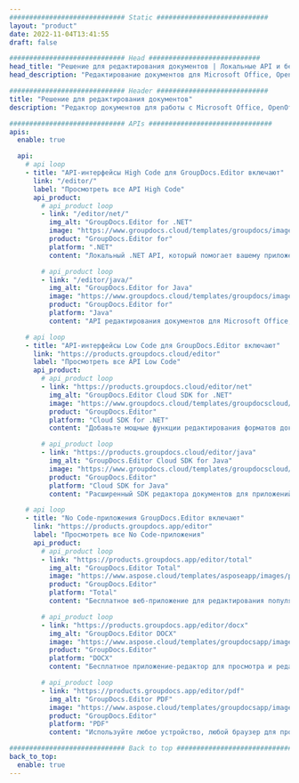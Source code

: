 ```yaml
---
############################# Static ############################
layout: "product"
date: 2022-11-04T13:41:55
draft: false

############################# Head ############################
head_title: "Решение для редактирования документов | Локальные API и бесплатные приложения"
head_description: "Редактирование документов для Microsoft Office, OpenDocument, PDF и других форматов файлов с использованием локальных API или приложения для онлайн-редактора документов."

############################# Header ############################
title: "Решение для редактирования документов"
description: "Редактор документов для работы с Microsoft Office, OpenOffice, PDF, HTML и другими форматами файлов документов."

############################# APIs ###############################
apis:
  enable: true

  api:
    # api loop
    - title: "API-интерфейсы High Code для GroupDocs.Editor включают"
      link: "/editor/"
      label: "Просмотреть все API High Code"
      api_product:
        # api_product loop
        - link: "/editor/net/"
          img_alt: "GroupDocs.Editor for .NET"
          image: "https://www.groupdocs.cloud/templates/groupdocs/images/product-logos/groupdocs-editor-net.png"
          product: "GroupDocs.Editor for"
          platform: ".NET"
          content: "Локальный .NET API, который помогает вашему приложению просматривать, редактировать и затем преобразовывать документы."

        # api_product loop
        - link: "/editor/java/"
          img_alt: "GroupDocs.Editor for Java"
          image: "https://www.groupdocs.cloud/templates/groupdocs/images/product-logos/groupdocs-editor-java.png"
          product: "GroupDocs.Editor for"
          platform: "Java"
          content: "API редактирования документов для Microsoft Office, OpenOffice, HTML и других документов для управления в ваших приложениях на основе Java."

    # api loop
    - title: "API-интерфейсы Low Code для GroupDocs.Editor включают"
      link: "https://products.groupdocs.cloud/editor"
      label: "Просмотреть все API Low Code"
      api_product:
        # api_product loop
        - link: "https://products.groupdocs.cloud/editor/net"
          img_alt: "GroupDocs.Editor Cloud SDK for .NET"
          image: "https://www.groupdocs.cloud/templates/groupdocscloud/images/sdk/272x272/groupdocs_editor-for-net.png"
          product: "GroupDocs.Editor"
          platform: "Cloud SDK for .NET"
          content: "Добавьте мощные функции редактирования форматов документов в приложения .NET с помощью Cloud SDK для .NET. Редактировать документы MS Office, Web и XML."

        # api_product loop
        - link: "https://products.groupdocs.cloud/editor/java"
          img_alt: "GroupDocs.Editor Cloud SDK for Java"
          image: "https://www.groupdocs.cloud/templates/groupdocscloud/images/sdk/272x272/groupdocs_editor-for-java.png"
          product: "GroupDocs.Editor"
          platform: "Cloud SDK for Java"
          content: "Расширенный SDK редактора документов для приложений Java для редактирования стандартных форматов файлов документов на любой платформе, способной вызывать REST API."

    # api loop
    - title: "No Code-приложения GroupDocs.Editor включают"
      link: "https://products.groupdocs.app/editor"
      label: "Просмотреть все No Code-приложения"
      api_product:
        # api_product loop
        - link: "https://products.groupdocs.app/editor/total"
          img_alt: "GroupDocs.Editor Total"
          image: "https://www.aspose.cloud/templates/asposeapp/images/products/logo/aspose_editor-app.png"
          product: "GroupDocs.Editor"
          platform: "Total"
          content: "Бесплатное веб-приложение для редактирования популярных форматов файлов из MS Office &amp; OpenOffice."

        # api_product loop
        - link: "https://products.groupdocs.app/editor/docx"
          img_alt: "GroupDocs.Editor DOCX"
          image: "https://www.aspose.cloud/templates/groupdocsapp/images/products/logo/groupdocs_words-app.png"
          product: "GroupDocs.Editor"
          platform: "DOCX"
          content: "Бесплатное приложение-редактор для просмотра и редактирования документов Microsoft Word онлайн."

        # api_product loop
        - link: "https://products.groupdocs.app/editor/pdf"
          img_alt: "GroupDocs.Editor PDF"
          image: "https://www.aspose.cloud/templates/groupdocsapp/images/products/logo/groupdocs_pdf-app.png"
          product: "GroupDocs.Editor"
          platform: "PDF"
          content: "Используйте любое устройство, любой браузер для просмотра или редактирования документов PDF и XPS"

############################# Back to top ###############################
back_to_top:
  enable: true
---
```

